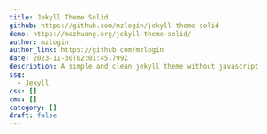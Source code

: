 ```yaml
---
title: Jekyll Theme Solid
github: https://github.com/mzlogin/jekyll-theme-solid
demo: https://mazhuang.org/jekyll-theme-solid/
author: mzlogin
author_link: https://github.com/mzlogin
date: 2023-11-30T02:01:45.799Z
description: A simple and clean jekyll theme without javascript
ssg:
  - Jekyll
css: []
cms: []
category: []
draft: false
---
```

